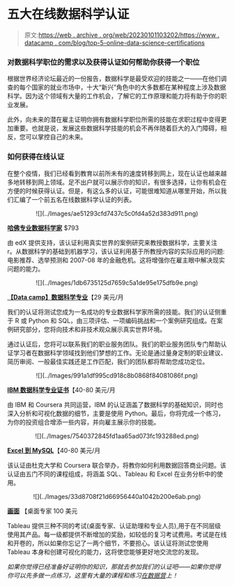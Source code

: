 # 五大在线数据科学认证

> 原文:[https://web . archive . org/web/20230101103202/https://www . datacamp . com/blog/top-5-online-data-science-certifications](https://web.archive.org/web/20230101103202/https://www.datacamp.com/blog/top-5-online-data-science-certifications)

### 对数据科学职位的需求以及获得认证如何帮助你获得一个职位

根据世界经济论坛最近的一份报告，数据科学是最受欢迎的技能之一——在他们调查的每个国家的就业市场中，十大“新兴”角色中的大多数都在某种程度上涉及数据科学。因为这个领域有大量的工作机会，了解它的工作原理和能力将有助于你的职业发展。

此外，向未来的潜在雇主证明你拥有数据科学职位所需的技能在求职过程中变得更加重要。也就是说，发展这些数据科学技能的机会不再伴随着巨大的入门障碍，相反，您可以掌控自己的未来。

### 如何获得在线认证

在整个疫情，我们已经看到教育以前所未有的速度转移到网上，现在认证也越来越多地转移到网上领域。足不出户就可以展示你的知识，有很多选择，让你有机会在方便的时候获得认证。但是，有这么多的认证，可能很难知道从哪里开始，所以我们汇编了一个前五名在线数据科学认证的列表。

<center>![](../Images/ae51293cfd7437c5c0fd4a52d383d911.png)</center>

[**哈佛专业数据科学家**](https://web.archive.org/web/20220627143153/https://online-learning.harvard.edu/series/professional-certificate-data-science) $793

由 edX 提供支持，该认证利用真实世界的案例研究来教授数据科学，主要关注 r。从数据科学的基础到机器学习，该认证利用基于所教授内容的实际应用的问题:电影推荐、选举预测和 2007-08 年的金融危机。这将增强你在雇主眼中解决现实问题的能力。

<center>![](../Images/1db6735125d7659c5a1de95e175dfb9e.png)</center>

[**【Data camp】数据科学专业**](https://web.archive.org/web/20220627143153/https://www.datacamp.com/certification)【29 美元/月

我们的认证将测试您成为一名成功的专业数据科学家所需的技能。我们的认证侧重于 R 或 Python 和 SQL，由三项评估、一项编码挑战和一个案例研究组成。在案例研究部分，您将向技术和非技术观众展示真实世界环境。

通过认证后，您将可以联系我们的职业服务团队。我们的职业服务团队专门帮助认证学习者在数据科学领域找到他们梦想的工作。无论是通过量身定制的职业建议、简历审阅、一般最佳实践还是工作匹配，我们的团队都将帮助您成功定位。

<center>![](../Images/991a1df995cd918c8b0868f84081086f.png)</center>

[**IBM 数据科学专业证书**](https://web.archive.org/web/20220627143153/https://www.coursera.org/professional-certificates/ibm-data-science)【40-80 美元/月

由 IBM 和 Coursera 共同运营，IBM 的认证涵盖了数据科学的基础知识，同时也深入分析和可视化数据的细节，主要是使用 Python。最后，你将完成一个练习，为你的投资组合增添一些内容，并向雇主展示你的技能。

<center>![](../Images/7540372845fd1aa65ad073fc193288ed.png)</center>

[**Excel 到 MySQL**](https://web.archive.org/web/20220627143153/https://www.coursera.org/specializations/excel-mysql)【40-80 美元/月

该认证由杜克大学和 Coursera 联合举办，将教你如何利用数据回答商业问题。该认证由五门不同的课程组成，将涵盖 SQL、Tableau 和 Excel 在业务分析中的使用。

<center>![](../Images/33d8708f21d66956440a1042b200e6ab.png)</center>

[**画面**](https://web.archive.org/web/20220627143153/https://www.tableau.com/en-gb/learn/certification) 【桌面专家 100 美元

Tableau 提供三种不同的考试(桌面专家、认证助理和专业人员),用于在不同层级使用其产品。每一级都提供不断增加的奖励，如较低的复习考试费用。考试是在线和开卷的，所以如果你忘记了一两个细节，不要担心。该认证将测试您使用 Tableau 本身和创建可视化的能力，这将使您能够更好地交流您的发现。

*如果你觉得已经准备好证明你的知识，那就去参加我们的认证吧——如果你觉得你可以先多做一点练习，这里有大量的课程和练习[在数据营](https://web.archive.org/web/20220627143153/https://www.datacamp.com/)上！*